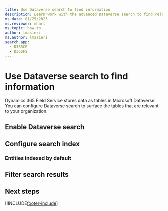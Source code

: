 ```yaml
---
title: Use Dataverse search to find information
description: Learn work with the advanced Dataverse search to find relevant information in Dynamics 365 Field Service.
ms.date: 01/25/2023
ms.reviewer: mhart
ms.topic: how-to
author: lmasieri
ms.author: lmasieri
search.app: 
  - D365CE
  - D365FS
---
```


# Use Dataverse search to find information

Dynamics 365 Field Service stores data as tables in Microsoft Dataverse. You can configure Dataverse search to surface the tables that are relevant to your organization.

## Enable Dataverse search

## Configure search index

### Entities indexed by default

## Filter search results

## Next steps

[!INCLUDE[footer-include](../includes/footer-banner.md)]
